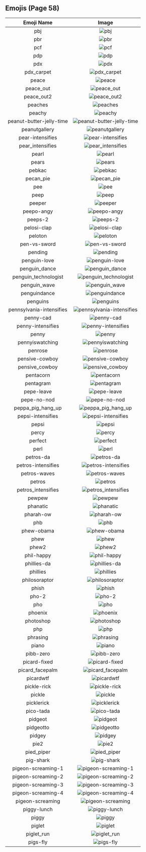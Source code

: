 
  ## Emojis (Page 58)
  |Emoji Name|Image|
  | :-: | :-: |
  |pbj| ![pbj](/output/pbj.png)|
  |pbr| ![pbr](/output/pbr.png)|
  |pcf| ![pcf](/output/pcf.png)|
  |pdp| ![pdp](/output/pdp.jpg)|
  |pdx| ![pdx](/output/pdx.jpg)|
  |pdx_carpet| ![pdx_carpet](/output/pdx_carpet.gif)|
  |peace| ![peace](/output/peace.png)|
  |peace_out| ![peace_out](/output/peace_out.jpg)|
  |peace_out2| ![peace_out2](/output/peace_out2.gif)|
  |peaches| ![peaches](/output/peaches.png)|
  |peachy| ![peachy](/output/peachy.gif)|
  |peanut-butter-jelly-time| ![peanut-butter-jelly-time](/output/peanut-butter-jelly-time.gif)|
  |peanutgallery| ![peanutgallery](/output/peanutgallery.gif)|
  |pear-intensifies| ![pear-intensifies](/output/pear-intensifies.gif)|
  |pear_intensifies| ![pear_intensifies](/output/pear_intensifies.gif)|
  |pearl| ![pearl](/output/pearl.png)|
  |pears| ![pears](/output/pears.png)|
  |pebkac| ![pebkac](/output/pebkac.jpg)|
  |pecan_pie| ![pecan_pie](/output/pecan_pie.png)|
  |pee| ![pee](/output/pee.png)|
  |peep| ![peep](/output/peep.jpg)|
  |peeper| ![peeper](/output/peeper.png)|
  |peepo-angy| ![peepo-angy](/output/peepo-angy.png)|
  |peeps-2| ![peeps-2](/output/peeps-2.png)|
  |pelosi-clap| ![pelosi-clap](/output/pelosi-clap.jpg)|
  |peloton| ![peloton](/output/peloton.png)|
  |pen-vs-sword| ![pen-vs-sword](/output/pen-vs-sword.png)|
  |pending| ![pending](/output/pending.png)|
  |penguin-love| ![penguin-love](/output/penguin-love.gif)|
  |penguin_dance| ![penguin_dance](/output/penguin_dance.gif)|
  |penguin_technologist| ![penguin_technologist](/output/penguin_technologist.png)|
  |penguin_wave| ![penguin_wave](/output/penguin_wave.png)|
  |penguindance| ![penguindance](/output/penguindance.gif)|
  |penguins| ![penguins](/output/penguins.png)|
  |pennsylvania-intensifies| ![pennsylvania-intensifies](/output/pennsylvania-intensifies.gif)|
  |penny-cad| ![penny-cad](/output/penny-cad.png)|
  |penny-intensifies| ![penny-intensifies](/output/penny-intensifies.gif)|
  |penny| ![penny](/output/penny.png)|
  |pennyiswatching| ![pennyiswatching](/output/pennyiswatching.png)|
  |penrose| ![penrose](/output/penrose.png)|
  |pensive-cowboy| ![pensive-cowboy](/output/pensive-cowboy.png)|
  |pensive_cowboy| ![pensive_cowboy](/output/pensive_cowboy.png)|
  |pentacorn| ![pentacorn](/output/pentacorn.jpg)|
  |pentagram| ![pentagram](/output/pentagram.png)|
  |pepe-leave| ![pepe-leave](/output/pepe-leave.gif)|
  |pepe-no-nod| ![pepe-no-nod](/output/pepe-no-nod.gif)|
  |peppa_pig_hang_up| ![peppa_pig_hang_up](/output/peppa_pig_hang_up.png)|
  |pepsi-intensifies| ![pepsi-intensifies](/output/pepsi-intensifies.gif)|
  |pepsi| ![pepsi](/output/pepsi.png)|
  |percy| ![percy](/output/percy.png)|
  |perfect| ![perfect](/output/perfect.gif)|
  |perl| ![perl](/output/perl.gif)|
  |petros-da| ![petros-da](/output/petros-da.png)|
  |petros-intensifies| ![petros-intensifies](/output/petros-intensifies.gif)|
  |petros-waves| ![petros-waves](/output/petros-waves.gif)|
  |petros| ![petros](/output/petros.png)|
  |petros_intensifies| ![petros_intensifies](/output/petros_intensifies.gif)|
  |pewpew| ![pewpew](/output/pewpew.png)|
  |phanatic| ![phanatic](/output/phanatic.png)|
  |pharah-ow| ![pharah-ow](/output/pharah-ow.png)|
  |phb| ![phb](/output/phb.jpg)|
  |phew-obama| ![phew-obama](/output/phew-obama.gif)|
  |phew| ![phew](/output/phew.jpg)|
  |phew2| ![phew2](/output/phew2.png)|
  |phil-happy| ![phil-happy](/output/phil-happy.png)|
  |phillies-da| ![phillies-da](/output/phillies-da.png)|
  |phillies| ![phillies](/output/phillies.png)|
  |philosoraptor| ![philosoraptor](/output/philosoraptor.png)|
  |phish| ![phish](/output/phish.jpg)|
  |pho-2| ![pho-2](/output/pho-2.png)|
  |pho| ![pho](/output/pho.png)|
  |phoenix| ![phoenix](/output/phoenix.gif)|
  |photoshop| ![photoshop](/output/photoshop.png)|
  |php| ![php](/output/php.png)|
  |phrasing| ![phrasing](/output/phrasing.png)|
  |piano| ![piano](/output/piano.png)|
  |pibb-zero| ![pibb-zero](/output/pibb-zero.png)|
  |picard-fixed| ![picard-fixed](/output/picard-fixed.gif)|
  |picard_facepalm| ![picard_facepalm](/output/picard_facepalm.png)|
  |picardwtf| ![picardwtf](/output/picardwtf.png)|
  |pickle-rick| ![pickle-rick](/output/pickle-rick.png)|
  |pickle| ![pickle](/output/pickle.png)|
  |picklerick| ![picklerick](/output/picklerick.png)|
  |pico-tada| ![pico-tada](/output/pico-tada.png)|
  |pidgeot| ![pidgeot](/output/pidgeot.png)|
  |pidgeotto| ![pidgeotto](/output/pidgeotto.png)|
  |pidgey| ![pidgey](/output/pidgey.png)|
  |pie2| ![pie2](/output/pie2.png)|
  |pied_piper| ![pied_piper](/output/pied_piper.jpg)|
  |pig-shark| ![pig-shark](/output/pig-shark.png)|
  |pigeon-screaming-1| ![pigeon-screaming-1](/output/pigeon-screaming-1.gif)|
  |pigeon-screaming-2| ![pigeon-screaming-2](/output/pigeon-screaming-2.gif)|
  |pigeon-screaming-3| ![pigeon-screaming-3](/output/pigeon-screaming-3.gif)|
  |pigeon-screaming-4| ![pigeon-screaming-4](/output/pigeon-screaming-4.gif)|
  |pigeon-screaming| ![pigeon-screaming](/output/pigeon-screaming.gif)|
  |piggy-lunch| ![piggy-lunch](/output/piggy-lunch.gif)|
  |piggy| ![piggy](/output/piggy.png)|
  |piglet| ![piglet](/output/piglet.png)|
  |piglet_run| ![piglet_run](/output/piglet_run.png)|
  |pigs-fly| ![pigs-fly](/output/pigs-fly.png)|
  